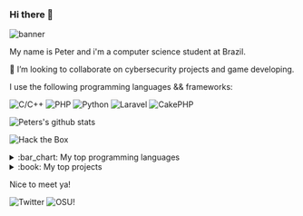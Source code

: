 ### Hi there 👋

![banner](https://user-images.githubusercontent.com/32419269/154595791-e1d1ed19-dc7c-41db-a9cc-e8097fa5ea81.png)

My name is Peter and i'm a computer science student at Brazil.

👯 I’m looking to collaborate on cybersecurity projects and game developing.

I use the following programming languages && frameworks:

![C/C++](https://img.shields.io/badge/-C%2FC%2B%2B-blue?style=for-the-badge&logo=cplusplus)
![PHP](https://img.shields.io/badge/-PHP-orange?style=for-the-badge&logo=php)
![Python](https://img.shields.io/badge/-Python-yellow?style=for-the-badge&logo=python)
![Laravel](https://img.shields.io/badge/-Laravel-222222?style=for-the-badge&logo=laravel)
![CakePHP](https://img.shields.io/badge/-CakePHP-35495E?style=for-the-badge&logo=cakephp)

![Peters's github stats](https://bad-apple-github-readme.vercel.app/api?show_bg=1&username=peterspbr)

![Hack the Box](http://www.hackthebox.eu/badge/image/352775)

<details>
<summary>:bar_chart: My top programming languages</summary>

* C/C++
* Python
* PHP
* Javasript

</details>

<details>
<summary>:book: My top projects</summary>

* [OpenGL example](https://github.com/peterspbr/opengl-game-engine)
* [My website templates!](https://github.com/peterspbr/peterspbr.github.io)

</details>

Nice to meet ya!

![Twitter](https://img.shields.io/badge/Twitter-HSPeterSS-blue)
![OSU!](https://img.shields.io/badge/OSU!-IchigoHamu-e75480)
